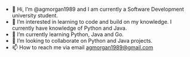 - 👋 Hi, I’m @agmorgan1989 and I am currently a Software Development university student.
- 👀 I’m interested in learning to code and build on my knowledge. I currently have knowledge of Python and Java.
- 🌱 I’m currently learning Python, Java and Go.
- 💞️ I’m looking to collaborate on Python and Java projects.
- 📫 How to reach me via email agmorgan1989@gmail.com

<!---
agmorgan1989/agmorgan1989 is a ✨ special ✨ repository because its `README.md` (this file) appears on your GitHub profile.
You can click the Preview link to take a look at your changes.
--->
